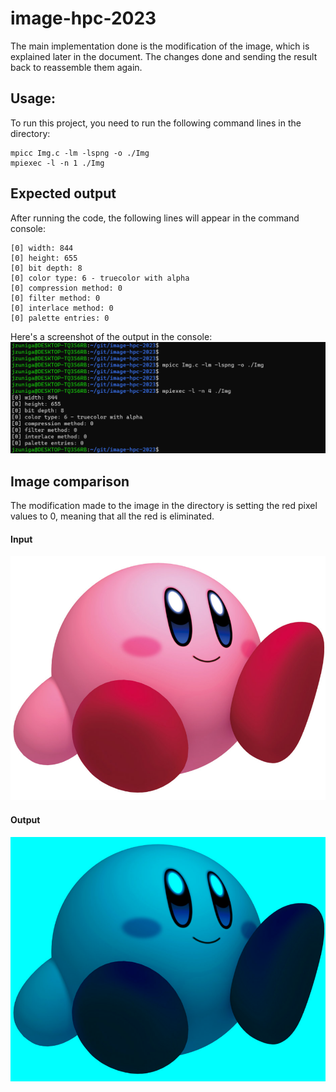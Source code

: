 # image-hpc-2023

The main implementation done is the modification of the image, which is explained later in the document. The changes done and sending the result back to reassemble them again.

## Usage:
To run this project, you need to run the following command lines in the directory:
```
mpicc Img.c -lm -lspng -o ./Img
mpiexec -l -n 1 ./Img
```

## Expected output
After running the code, the following lines will appear in the command console:
```
[0] width: 844
[0] height: 655
[0] bit depth: 8
[0] color type: 6 - truecolor with alpha
[0] compression method: 0
[0] filter method: 0
[0] interlace method: 0
[0] palette entries: 0
```
Here's a screenshot of the output in the console:
![Image](Results.png)

## Image comparison
The modification made to the image in the directory is setting the red pixel values to 0, meaning that all the red is eliminated.

#### Input
![Image](photo.png)

#### Output
![Image](out.png)
